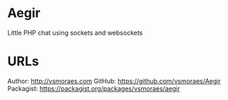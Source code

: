 Aegir
=====

Little PHP chat using sockets and websockets

URLs
====

Author: http://vsmoraes.com
GitHub: https://github.com/vsmoraes/Aegir
Packagist: https://packagist.org/packages/vsmoraes/aegir
